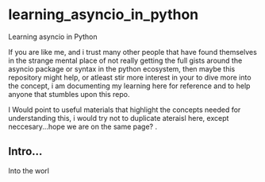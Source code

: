 # learning_asyncio_in_python
Learning asyncio in Python

If you are like me, and i trust many other people that have found themselves in the strange mental place
of not really getting the full gists around the asyncio package or syntax in the python ecosystem, then maybe
this repository might help, or atleast stir more interest in your to dive more into the concept, 
i am documenting my learning here for reference and to help anyone that stumbles upon this repo. 

I Would point to useful materials that highlight the concepts needed for understanding this, i would try
not to duplicate ateraisl here, except neccesary...hope we are on the same page? .<gives up control to a different section while
waiting for the readers response>


## Intro... 
Into the worl